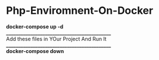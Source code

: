 # **Php-Enviromnent-On-Docker**

**docker-compose up -d**                      
**___________________________________________**                    
Add these files in YOur Project And Run It                                           
**___________________________________________**           
**docker-compose down**         
